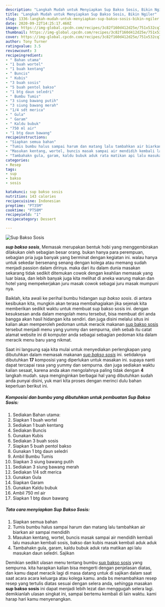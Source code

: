 ```yaml
---
description: "Langkah Mudah untuk Menyiapkan Sup Bakso Sosis, Bikin Ngiler"
title: "Langkah Mudah untuk Menyiapkan Sup Bakso Sosis, Bikin Ngiler"
slug: 1336-langkah-mudah-untuk-menyiapkan-sup-bakso-sosis-bikin-ngiler
date: 2020-09-22T14:25:17.460Z
image: https://img-global.cpcdn.com/recipes/3c82f160d412d25e/751x532cq70/sup-bakso-sosis-foto-resep-utama.jpg
thumbnail: https://img-global.cpcdn.com/recipes/3c82f160d412d25e/751x532cq70/sup-bakso-sosis-foto-resep-utama.jpg
cover: https://img-global.cpcdn.com/recipes/3c82f160d412d25e/751x532cq70/sup-bakso-sosis-foto-resep-utama.jpg
author: Tony Turner
ratingvalue: 3.5
reviewcount: 3
recipeingredient:
- " Bahan utama"
- "1 buah wortel"
- "1 buah kentang"
- " Buncis"
- " Kubis"
- "3 buah sosis"
- "5 buah pentol bakso"
- "1 btg daun seledri"
- " Bumbu Tumis"
- "3 siung bawang putih"
- "3 siung bawang merah"
- "1/4 sdt merica"
- " Gula"
- " Garam"
- " Kaldu bubuk"
- "750 ml air"
- "1 btg daun bawang"
recipeinstructions:
- "Siapkan semua bahan"
- "Tumis bumbu halus sampai harum dan matang lalu tambahkan air biarkan air sampai mendidih"
- "Masukan kentang, wortel, buncis masak sampai air mendidih kembali lalu masukan kembali sosis, bakso dan kubis masak kembali aduk aduk"
- "Tambahakn gula, garam, kaldu bubuk aduk rata matikan api lalu masukan daun seledri. Sajikan"
categories:
- Resep
tags:
- sup
- bakso
- sosis

katakunci: sup bakso sosis 
nutrition: 143 calories
recipecuisine: Indonesian
preptime: "PT35M"
cooktime: "PT58M"
recipeyield: "1"
recipecategory: Dessert

---
```



![Sup Bakso Sosis](https://img-global.cpcdn.com/recipes/3c82f160d412d25e/751x532cq70/sup-bakso-sosis-foto-resep-utama.jpg)

<b><i>sup bakso sosis</i></b>, Memasak merupakan bentuk hobi yang menggembirakan dilakukan oleh sebagian besar orang. bukan hanya para perempuan, sebagian pria juga banyak yang berminat dengan kegiatan ini. walau hanya untuk sekedar bersenang senang dengan kolega atau memang sudah menjadi passion dalam dirinya. maka dari itu dalam dunia masakan sekarang tidak sedikit ditemukan cowok dengan keahlian memasak yang luar biasa, dan lebih banyak juga kita melihat di aneka warung makan dan hotel yang mempekerjakan juru masak cowok sebagai juru masak mumpuni nya.

Baiklah, kita awali ke perihal bumbu hidangan <i>sup bakso sosis</i>. di antara kesibukan kita, mungkin akan terasa membahagiakan jika sejenak kita memberikan sedikit waktu untuk membuat sup bakso sosis ini. dengan kesuksesan anda dalam mengolah menu tersebut, bisa membuat diri anda bangga akan hasil hidangan kita sendiri. dan juga disini melalui situs ini kalian akan memperoleh pedoman untuk meracik makanan <u>sup bakso sosis</u> tersebut menjadi menu yang yummy dan sempurna, oleh sebab itu catat alamat website ini di komputer anda sebagai sebagian pedoman kita dalam meracik menu baru yang nikmat.




Saat ini langsung saja kita mulai untuk menyediakan perlengkapan yang dibutuhkan dalam memasak makanan <u><i>sup bakso sosis</i></u> ini. setidaknya dibutuhkan <b>17</b> komposisi yang diperlukan untuk masakan ini. supaya nanti dapat tercapai rasa yang yummy dan sempurna. dan juga sediakan waktu kalian sesaat, karena anda akan mengolahnya paling tidak dengan <b>4</b> langkah mudah. saya menginginkan berbagai hal yang dibutuhkan sudah anda punyai disini, yuk mari kita proses dengan merinci dulu bahan keperluan berikut ini.

<!--inarticleads1-->

##### Komposisi dan bumbu yang dibutuhkan untuk pembuatan Sup Bakso Sosis:

1. Sediakan  Bahan utama:
1. Siapkan 1 buah wortel
1. Sediakan 1 buah kentang
1. Sediakan  Buncis
1. Gunakan  Kubis
1. Sediakan 3 buah sosis
1. Siapkan 5 buah pentol bakso
1. Gunakan 1 btg daun seledri
1. Ambil  Bumbu Tumis
1. Siapkan 3 siung bawang putih
1. Sediakan 3 siung bawang merah
1. Sediakan 1/4 sdt merica
1. Gunakan  Gula
1. Siapkan  Garam
1. Gunakan  Kaldu bubuk
1. Ambil 750 ml air
1. Siapkan 1 btg daun bawang




<!--inarticleads2-->

##### Tata cara menyiapkan Sup Bakso Sosis:

1. Siapkan semua bahan
1. Tumis bumbu halus sampai harum dan matang lalu tambahkan air biarkan air sampai mendidih
1. Masukan kentang, wortel, buncis masak sampai air mendidih kembali lalu masukan kembali sosis, bakso dan kubis masak kembali aduk aduk
1. Tambahakn gula, garam, kaldu bubuk aduk rata matikan api lalu masukan daun seledri. Sajikan




Demikian sedikit ulasan menu tentang bumbu <u>sup bakso sosis</u> yang sempurna. kita harapkan kalian bisa mengerti dengan penjelasan diatas, dan kamu dapat meracik lagi di masa datang untuk di sajikan dalam saat saat acara acara keluarga atau kolega kamu. anda bs menambahkan resep resep yang tertulis diatas sesuai dengan selera anda, sehingga masakan <b>sup bakso sosis</b> ini dapat menjadi lebih lezat dan menggugah selera lagi. demikianlah ulasan singkat ini, sampai bertemu kembali di lain waktu. kami harap hari kamu menyenangkan.
